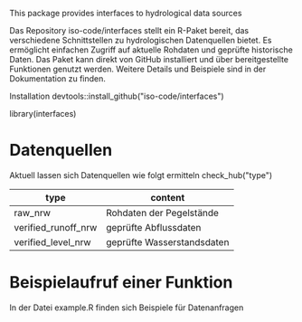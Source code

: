This package provides interfaces to hydrological data sources

Das Repository iso-code/interfaces stellt ein R-Paket bereit, das verschiedene Schnittstellen zu hydrologischen Datenquellen bietet. Es ermöglicht einfachen Zugriff auf aktuelle Rohdaten und geprüfte historische Daten. Das Paket kann direkt von GitHub installiert und über bereitgestellte Funktionen genutzt werden. Weitere Details und Beispiele sind in der Dokumentation zu finden. 

Installation
devtools::install_github("iso-code/interfaces")

library(interfaces)

# Datenquellen
Aktuell lassen sich Datenquellen wie folgt ermitteln
check_hub("type")

|type                |  content                   |
|--------------------|----------------------------|
|raw_nrw             |  Rohdaten der Pegelstände  |
|verified_runoff_nrw |  geprüfte Abflussdaten     |
|verified_level_nrw  |  geprüfte Wasserstandsdaten|




# Beispielaufruf einer Funktion
In der Datei example.R finden sich Beispiele für Datenanfragen





